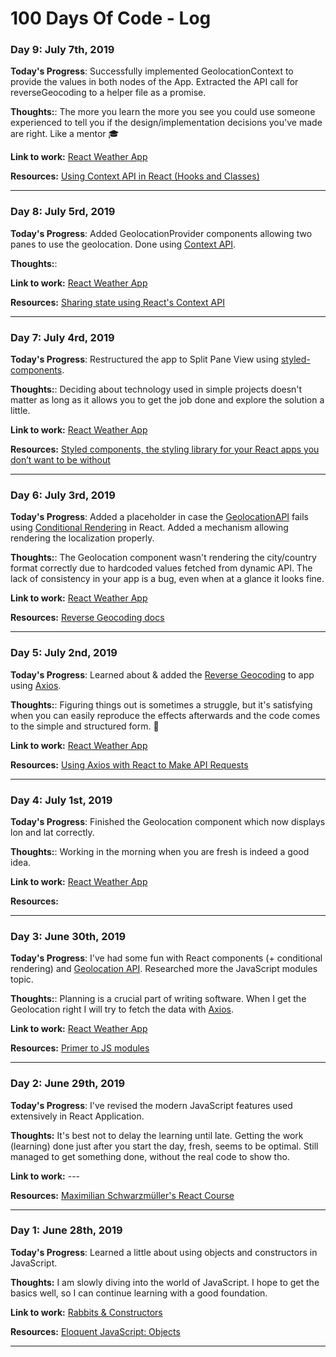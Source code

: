 # 100 Days Of Code - Log

### Day 9: July 7th, 2019

**Today's Progress**: Successfully implemented GeolocationContext to provide the values in both nodes of the App. Extracted the API call for reverseGeocoding to a helper file as a promise.

**Thoughts:**: The more you learn the more you see you could use someone experienced to tell you if the design/implementation decisions you've made are right. Like a mentor 🎓

**Link to work:** [React Weather App](https://github.com/borowyalan/weather-app)

**Resources:** [Using Context API in React (Hooks and Classes)](https://www.taniarascia.com/using-context-api-in-react/)

---

### Day 8: July 5rd, 2019

**Today's Progress**: Added GeolocationProvider components allowing two panes to use the geolocation. Done using [Context API](https://reactjs.org/docs/context.html).

**Thoughts:**: 

**Link to work:** [React Weather App](https://github.com/borowyalan/weather-app)

**Resources:** [Sharing state using React's Context API](https://dev.to/sunnysingh/sharing-state-using-reacts-context-api-3623)

---

### Day 7: July 4rd, 2019

**Today's Progress**: Restructured the app to Split Pane View using [styled-components](https://github.com/styled-components/styled-components). 

**Thoughts:**: Deciding about technology used in simple projects doesn't matter as long as it allows you to get the job done and explore the solution a little. 

**Link to work:** [React Weather App](https://github.com/borowyalan/weather-app)

**Resources:** [Styled components, the styling library for your React apps you don’t want to be without](https://itnext.io/styled-components-the-styling-library-for-your-react-apps-you-dont-want-to-be-without-169305ccb9e7)

---

### Day 6: July 3rd, 2019

**Today's Progress**: Added a placeholder in case the [GeolocationAPI](https://developer.mozilla.org/en-US/docs/Web/API/Geolocation_API) fails using [Conditional Rendering](https://reactjs.org/docs/conditional-rendering.html) in React. Added a mechanism allowing rendering the localization properly.

**Thoughts:**: The Geolocation component wasn't rendering the city/country format correctly due to hardcoded values fetched from dynamic API. The lack of consistency in your app is a bug, even when at a glance it looks fine. 

**Link to work:** [React Weather App](https://github.com/borowyalan/weather-app)

**Resources:** [Reverse Geocoding docs](https://developers.google.com/maps/documentation/geocoding/intro#ReverseGeocoding)

---

### Day 5: July 2nd, 2019

**Today's Progress**: Learned about & added the [Reverse Geocoding](https://developers.google.com/maps/documentation/javascript/examples/geocoding-reverse) to app using [Axios](https://github.com/axios/axios).

**Thoughts:**: Figuring things out is sometimes a struggle, but it's satisfying when you can easily reproduce the effects afterwards and the code comes to the simple and structured form. 🎈

**Link to work:** [React Weather App](https://github.com/borowyalan/weather-app)

**Resources:** [Using Axios with React to Make API Requests](https://upmostly.com/tutorials/using-axios-with-react-api-requests)

---

### Day 4: July 1st, 2019

**Today's Progress**: Finished the Geolocation component which now displays lon and lat correctly.

**Thoughts:**: Working in the morning when you are fresh is indeed a good idea.

**Link to work:** [React Weather App](https://github.com/borowyalan/weather-app)

**Resources:** 

---

### Day 3: June 30th, 2019

**Today's Progress**: I've had some fun with React components (+ conditional rendering) and [Geolocation API](https://developer.mozilla.org/en-US/docs/Web/API/Geolocation_API). Researched more the JavaScript modules topic.

**Thoughts:**: Planning is a crucial part of writing software. When I get the Geolocation right I will try to fetch the data with [Axios](https://github.com/borowyalan/weather-app).

**Link to work:** [React Weather App](https://github.com/borowyalan/weather-app)

**Resources:** [Primer to JS modules](https://www.jvandemo.com/a-10-minute-primer-to-javascript-modules-module-formats-module-loaders-and-module-bundlers/)

---

### Day 2: June 29th, 2019

**Today's Progress**: I've revised the modern JavaScript features used extensively in React Application.

**Thoughts:** It's best not to delay the learning until late. Getting the work (learning) done just after you start the day, fresh, seems to be optimal. Still managed to get something done, without the real code to show tho. 

**Link to work:** ---

**Resources:** [Maximilian Schwarzmüller's React Course](https://www.udemy.com/react-the-complete-guide-incl-redux)

---

### Day 1: June 28th, 2019

**Today's Progress**: Learned a little about using objects and constructors in JavaScript.

**Thoughts:** I am slowly diving into the world of JavaScript. I hope to get the basics well, so I can continue learning with a good foundation.

**Link to work:** [Rabbits & Constructors](https://codepen.io/borowyalan/pen/VJyBxr?editors=1011)

**Resources:** [Eloquent JavaScript: Objects](https://eloquentjavascript.net/06_object.html)

---
